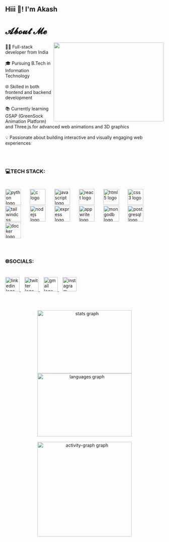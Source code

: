 <h2 align="left">Hiii 👋! I'm Akash</h2>

###

<h1 align="left">𝓐𝓫𝓸𝓾𝓽 𝓜𝓮</h1>
 <img align="right" src="https://camo.githubusercontent.com/2366b34bb903c09617990fb5fff4622f3e941349e846ddb7e73df872a9d21233/68747470733a2f2f63646e2e6472696262626c652e636f6d2f75736572732f3733303730332f73637265656e73686f74732f363538313234332f6176656e746f2e676966" height="250" width="350"/>


###

<p align="left">👨‍💻 Full-stack developer from India<br><br>🎓 Pursuing B.Tech in Information Technology<br><br>🌐 Skilled in both frontend and backend development<br><br>📚 Currently learning GSAP (GreenSock Animation Platform) and Three.js for advanced web animations and 3D graphics<br><br>💡 Passionate about building interactive and visually engaging web experiences</p><br><br>

###

<h3 align="left">💻TECH STACK:</h3>

###

<br clear="both">

<div align="left">
  <img src="https://cdn.jsdelivr.net/gh/devicons/devicon/icons/python/python-original.svg" height="50" alt="python logo"  />
  <img width="20" />
  <img src="https://cdn.jsdelivr.net/gh/devicons/devicon/icons/c/c-original.svg" height="50" alt="c logo"  />
  <img width="20" />
  <img src="https://cdn.jsdelivr.net/gh/devicons/devicon/icons/javascript/javascript-original.svg" height="50" alt="javascript logo"  />
  <img width="20" />
  <img src="https://cdn.jsdelivr.net/gh/devicons/devicon/icons/react/react-original.svg" height="50" alt="react logo"  />
  <img width="20" />
  <img src="https://cdn.jsdelivr.net/gh/devicons/devicon/icons/html5/html5-original.svg" height="50" alt="html5 logo"  />
  <img width="20" />
  <img src="https://cdn.jsdelivr.net/gh/devicons/devicon/icons/css3/css3-original.svg" height="50" alt="css3 logo"  />
  <img width="20" />
  <img src="https://cdn.simpleicons.org/tailwindcss/06B6D4" height="50" alt="tailwindcss logo"  />
  <img width="20" />
  <img src="https://skillicons.dev/icons?i=nodejs" height="50" alt="nodejs logo"  />
  <img width="20" />
  <img src="https://skillicons.dev/icons?i=express" height="50" alt="express logo"  />
  <img width="20" />
  <img src="https://cdn.simpleicons.org/appwrite/F02E65" height="50" alt="appwrite logo"  />
  <img width="20" />
  <img src="https://cdn.jsdelivr.net/gh/devicons/devicon/icons/mongodb/mongodb-original.svg" height="50" alt="mongodb logo"  />
  <img width="20" />
  <img src="https://cdn.jsdelivr.net/gh/devicons/devicon/icons/postgresql/postgresql-original.svg" height="50" alt="postgresql logo"  />
  <img width="20" />
  <img src="https://cdn.simpleicons.org/docker/2496ED" height="50" alt="docker logo"  />
</div>

###

<p align="left"></p>

###

<br clear="both">

<h3 align="left">🌐SOCIALS:</h3>

###

<br clear="both">

<div align="left">
  <a href="https://www.linkedin.com/in/akash-krish-06390a317/" target="_blank" rel="noopener noreferrer">
    <img src="https://img.shields.io/static/v1?message=LinkedIn&logo=linkedin&label=&color=0077B5&logoColor=white&labelColor=&style=for-the-badge" height="45" alt="linkedin logo" />
  </a>&nbsp;&nbsp;

  <a href="https://x.com/Akash35357539" target="_blank" rel="noopener noreferrer">
    <img src="https://img.shields.io/static/v1?message=Twitter&logo=twitter&label=&color=1DA1F2&logoColor=white&labelColor=&style=for-the-badge" height="45" alt="twitter logo" />
  </a>&nbsp;&nbsp;

  <a href="https://mail.google.com/mail/u/0/#inbox?compose=GTvVlcSMVxgTHSBDgZwpffTnhQDTvQwwVxbBwMznQKjCnxHpvNftSBFvwXlSfQBjtNlvrlCbdtjnD" target="_blank" rel="noopener noreferrer">
    <img src="https://img.shields.io/static/v1?message=Gmail&logo=gmail&label=&color=D14836&logoColor=white&labelColor=&style=for-the-badge" height="45" alt="gmail logo" />
  </a>&nbsp;&nbsp;

  <a href="https://www.instagram.com/akxsh_krxsh/" target="_blank" rel="noopener noreferrer">
    <img src="https://img.shields.io/static/v1?message=Instagram&logo=instagram&label=&color=E4405F&logoColor=white&labelColor=&style=for-the-badge" height="45" alt="instagram logo" />
  </a>
</div>
<br><br>



###

<p align="left"></p>

###

<div align="center">
  <img src="https://github-readme-stats.vercel.app/api?username=AkashKrish1010&hide_title=false&hide_rank=true&show_icons=true&include_all_commits=true&count_private=true&disable_animations=false&theme=github_dark&locale=en&hide_border=false&order=1" height="200" width="300" alt="stats graph"  />
  <img src="https://github-readme-stats.vercel.app/api/top-langs?username=AkashKrish1010&locale=en&hide_title=false&layout=compact&card_width=320&langs_count=5&theme=gotham&hide_border=false&order=2" height="200" width="300" alt="languages graph"  />
  <br><br>
  <img src="https://github-readme-activity-graph.vercel.app/graph?username=AkashKrish1010&radius=16&theme=github-dark&area=true&order=5&hide_border=true" height="300" alt="activity-graph graph"  />

###
